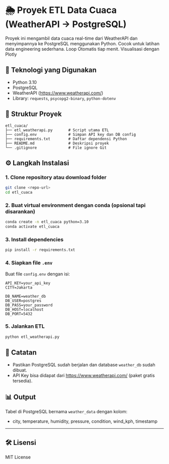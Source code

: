 
# 🌦️ Proyek ETL Data Cuaca (WeatherAPI → PostgreSQL)

Proyek ini mengambil data cuaca real-time dari WeatherAPI dan menyimpannya ke PostgreSQL menggunakan Python. Cocok untuk latihan data engineering sederhana. Loop Otomatis tiap menit. Visualisasi dengan Plotly

## 🚀 Teknologi yang Digunakan
- Python 3.10
- PostgreSQL
- WeatherAPI (https://www.weatherapi.com/)
- Library: `requests`, `psycopg2-binary`, `python-dotenv`

## 🧱 Struktur Proyek

```
etl_cuaca/
├── etl_weatherapi.py       # Script utama ETL
├── config.env              # Simpan API key dan DB config
├── requirements.txt        # Daftar dependensi Python
├── README.md               # Deskripsi proyek
└── .gitignore              # File ignore Git
```

## ⚙️ Langkah Instalasi

### 1. Clone repository atau download folder

```bash
git clone <repo-url>
cd etl_cuaca
```

### 2. Buat virtual environment dengan conda (opsional tapi disarankan)

```bash
conda create -n etl_cuaca python=3.10
conda activate etl_cuaca
```

### 3. Install dependencies

```bash
pip install -r requirements.txt
```

### 4. Siapkan file `.env`

Buat file `config.env` dengan isi:

```
API_KEY=your_api_key
CITY=Jakarta

DB_NAME=weather_db
DB_USER=postgres
DB_PASS=your_password
DB_HOST=localhost
DB_PORT=5432
```

### 5. Jalankan ETL

```bash
python etl_weatherapi.py
```

## 📌 Catatan

- Pastikan PostgreSQL sudah berjalan dan database `weather_db` sudah dibuat.
- API Key bisa didapat dari https://www.weatherapi.com/ (paket gratis tersedia).

## 📊 Output

Tabel di PostgreSQL bernama `weather_data` dengan kolom:
- city, temperature, humidity, pressure, condition, wind_kph, timestamp

---

## 🛠️ Lisensi

MIT License
